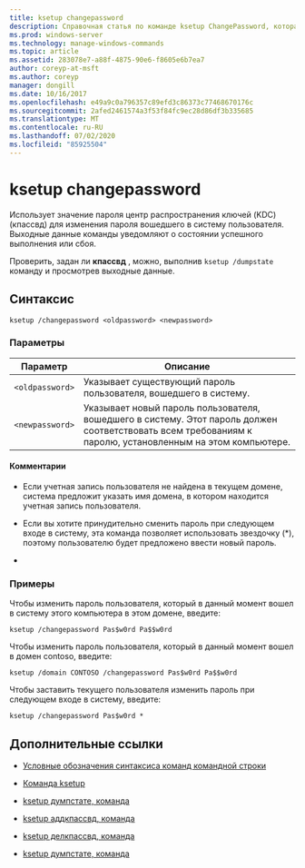 ```yaml
---
title: ksetup changepassword
description: Справочная статья по команде ksetup ChangePassword, которая использует центр распространения ключей (KDC) Password (кпассвд) для изменения пароля вошедшего в систему пользователя.
ms.prod: windows-server
ms.technology: manage-windows-commands
ms.topic: article
ms.assetid: 283078e7-a88f-4875-90e6-f8605e6b7ea7
author: coreyp-at-msft
ms.author: coreyp
manager: dongill
ms.date: 10/16/2017
ms.openlocfilehash: e49a9c0a796357c89efd3c86373c77468670176c
ms.sourcegitcommit: 2afed2461574a3f53f84fc9ec28d86df3b335685
ms.translationtype: MT
ms.contentlocale: ru-RU
ms.lasthandoff: 07/02/2020
ms.locfileid: "85925504"
---
```

# <a name="ksetup-changepassword"></a>ksetup changepassword

Использует значение пароля центр распространения ключей (KDC) (кпассвд) для изменения пароля вошедшего в систему пользователя. Выходные данные команды уведомляют о состоянии успешного выполнения или сбоя.

Проверить, задан ли **кпассвд** , можно, выполнив `ksetup /dumpstate` команду и просмотрев выходные данные.


## <a name="syntax"></a>Синтаксис

```
ksetup /changepassword <oldpassword> <newpassword>
```

### <a name="parameters"></a>Параметры

| Параметр | Описание |
| --------- | ----------- |
| `<oldpassword>` | Указывает существующий пароль пользователя, вошедшего в систему. |
| `<newpassword>` | Указывает новый пароль пользователя, вошедшего в систему. Этот пароль должен соответствовать всем требованиям к паролю, установленным на этом компьютере. |

#### <a name="remarks"></a>Комментарии

- Если учетная запись пользователя не найдена в текущем домене, система предложит указать имя домена, в котором находится учетная запись пользователя.

- Если вы хотите принудительно сменить пароль при следующем входе в систему, эта команда позволяет использовать звездочку (*), поэтому пользователю будет предложено ввести новый пароль.

-

### <a name="examples"></a>Примеры

Чтобы изменить пароль пользователя, который в данный момент вошел в систему этого компьютера в этом домене, введите:

```
ksetup /changepassword Pas$w0rd Pa$$w0rd
```

Чтобы изменить пароль пользователя, который в данный момент вошел в домен contoso, введите:

```
ksetup /domain CONTOSO /changepassword Pas$w0rd Pa$$w0rd
```

Чтобы заставить текущего пользователя изменить пароль при следующем входе в систему, введите:

```
ksetup /changepassword Pas$w0rd *
```

## <a name="additional-references"></a>Дополнительные ссылки

- [Условные обозначения синтаксиса команд командной строки](command-line-syntax-key.md)

- [Команда ksetup](ksetup.md)

- [ksetup думпстате, команда](ksetup-dumpstate.md)

- [ksetup аддкпассвд, команда](ksetup-addkpasswd.md)

- [ksetup делкпассвд, команда](ksetup-delkpasswd.md)

- [ksetup думпстате, команда](ksetup-dumpstate.md)
